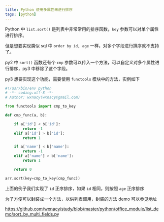 ```yaml
---
title: Python 使用多属性来进行排序
tags: [python]
---
```


Python 中 `list.sort()` 是列表中非常常用的排序函数，`key` 参数可以对单个属性进行排序。

<!-- more -->
<!-- toc -->

但是想要实现类似 sql 中 `order by id, age` 一样，对多个字段进行排序就不支持了。

py2 中 `sort()` 函数还有个 `cmp` 参数可以传入一个方法，可以自定义对多个属性进行排序，py3 中移除了这个字段。

py3 想要实现这个功能，需要使用 `functools` 模块中的方法，实例如下

```python
#!/usr/bin/env python
# -*- coding:utf-8 -*-
# Author: wxnacy(wxnacy@gmail.com)

from functools import cmp_to_key

def cmp_func(a, b):

    if a['id'] < b['id']:
        return -1
    elif a['id'] > b['id']:
        return 1

    if a['name'] < b['name']:
        return -1
    elif a['name'] > b['name']:
        return 1

    return 0

arr.sort(key=cmp_to_key(cmp_func))
```

上面的例子我们实现了 `id` 正序排序，如果 `id` 相同，则按照 `age` 正序排序

为了方便可以封装成一个方法，以供列表调用，封装的方法 demo 可以参见地址

https://github.com/wxnacy/study/blob/master/python/office_module/list_demo/sort_by_multi_fields.py
